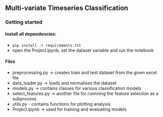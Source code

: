 ## Multi-variate Timeseries Classification

### Getting started

#### Install all dependencies:
- `pip install -r requirements.txt`
- open the Project.ipynb, set the dataset variable and run the notebook

#### Files
- preprocessing.py -> creates train and test dataset from the given excel file
- data_loader.py -> loads and normalises the dataset
- models.py -> contains classes for various classification models
- select_features.py -> another file for runnning the feature selection as a subprocess
- utils.py - contains functions for plotting analysis
- Project.ipynb -> used for training and evaluating models
